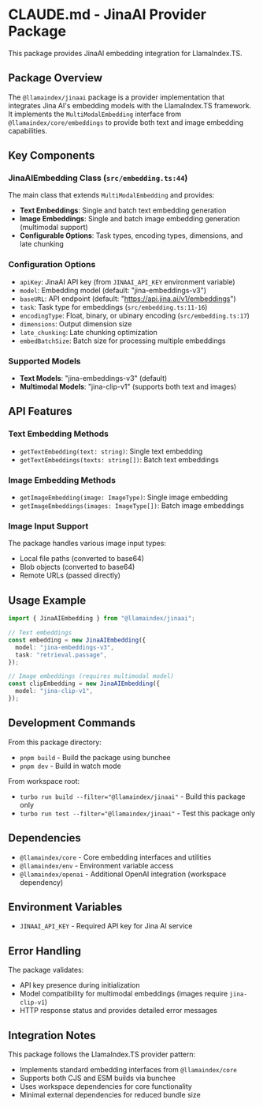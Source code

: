 # CLAUDE.md - JinaAI Provider Package

This package provides JinaAI embedding integration for LlamaIndex.TS.

## Package Overview

The `@llamaindex/jinaai` package is a provider implementation that integrates Jina AI's embedding models with the LlamaIndex.TS framework. It implements the `MultiModalEmbedding` interface from `@llamaindex/core/embeddings` to provide both text and image embedding capabilities.

## Key Components

### JinaAIEmbedding Class (`src/embedding.ts:44`)

The main class that extends `MultiModalEmbedding` and provides:

- **Text Embeddings**: Single and batch text embedding generation
- **Image Embeddings**: Single and batch image embedding generation (multimodal support)
- **Configurable Options**: Task types, encoding types, dimensions, and late chunking

### Configuration Options

- `apiKey`: JinaAI API key (from `JINAAI_API_KEY` environment variable)
- `model`: Embedding model (default: "jina-embeddings-v3")
- `baseURL`: API endpoint (default: "https://api.jina.ai/v1/embeddings")
- `task`: Task type for embeddings (`src/embedding.ts:11-16`)
- `encodingType`: Float, binary, or ubinary encoding (`src/embedding.ts:17`)
- `dimensions`: Output dimension size
- `late_chunking`: Late chunking optimization
- `embedBatchSize`: Batch size for processing multiple embeddings

### Supported Models

- **Text Models**: "jina-embeddings-v3" (default)
- **Multimodal Models**: "jina-clip-v1" (supports both text and images)

## API Features

### Text Embedding Methods

- `getTextEmbedding(text: string)`: Single text embedding
- `getTextEmbeddings(texts: string[])`: Batch text embeddings

### Image Embedding Methods

- `getImageEmbedding(image: ImageType)`: Single image embedding
- `getImageEmbeddings(images: ImageType[])`: Batch image embeddings

### Image Input Support

The package handles various image input types:

- Local file paths (converted to base64)
- Blob objects (converted to base64)
- Remote URLs (passed directly)

## Usage Example

```typescript
import { JinaAIEmbedding } from "@llamaindex/jinaai";

// Text embeddings
const embedding = new JinaAIEmbedding({
  model: "jina-embeddings-v3",
  task: "retrieval.passage",
});

// Image embeddings (requires multimodal model)
const clipEmbedding = new JinaAIEmbedding({
  model: "jina-clip-v1",
});
```

## Development Commands

From this package directory:

- `pnpm build` - Build the package using bunchee
- `pnpm dev` - Build in watch mode

From workspace root:

- `turbo run build --filter="@llamaindex/jinaai"` - Build this package only
- `turbo run test --filter="@llamaindex/jinaai"` - Test this package only

## Dependencies

- `@llamaindex/core` - Core embedding interfaces and utilities
- `@llamaindex/env` - Environment variable access
- `@llamaindex/openai` - Additional OpenAI integration (workspace dependency)

## Environment Variables

- `JINAAI_API_KEY` - Required API key for Jina AI service

## Error Handling

The package validates:

- API key presence during initialization
- Model compatibility for multimodal embeddings (images require `jina-clip-v1`)
- HTTP response status and provides detailed error messages

## Integration Notes

This package follows the LlamaIndex.TS provider pattern:

- Implements standard embedding interfaces from `@llamaindex/core`
- Supports both CJS and ESM builds via bunchee
- Uses workspace dependencies for core functionality
- Minimal external dependencies for reduced bundle size
